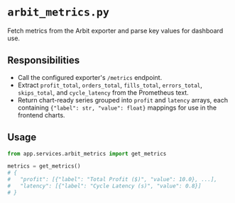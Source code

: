 # `arbit_metrics.py`

Fetch metrics from the Arbit exporter and parse key values for dashboard use.

## Responsibilities

- Call the configured exporter's `/metrics` endpoint.
- Extract `profit_total`, `orders_total`, `fills_total`, `errors_total`, `skips_total`, and `cycle_latency` from the Prometheus text.
- Return chart-ready series grouped into ``profit`` and ``latency`` arrays, each
  containing ``{"label": str, "value": float}`` mappings for use in the
  frontend charts.

## Usage

```python
from app.services.arbit_metrics import get_metrics

metrics = get_metrics()
# {
#   "profit": [{"label": "Total Profit ($)", "value": 10.0}, ...],
#   "latency": [{"label": "Cycle Latency (s)", "value": 0.8}]
# }
```
